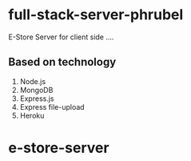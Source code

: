 # full-stack-server-phrubel
E-Store Server for client side ....

## Based on technology
1. Node.js
2. MongoDB
3. Express.js
4. Express file-upload
5. Heroku
# e-store-server
